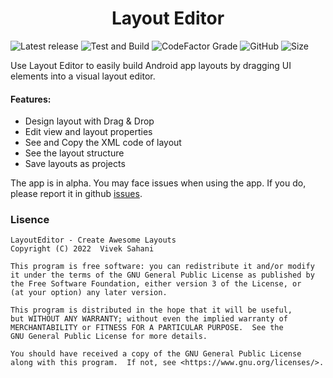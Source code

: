 <h1 align="center"> Layout Editor </h1>

![Latest release](https://img.shields.io/github/v/release/itsvks19/LayoutEditor?include_prereleases&label=latest%20release&style=for-the-badge)
![Test and Build](https://img.shields.io/github/workflow/status/itsvks19/LayoutEditor/Test%20and%20Build?label=Test%20and%20Build&style=for-the-badge)
![CodeFactor Grade](https://img.shields.io/codefactor/grade/github/itsvks19/LayoutEditor?style=for-the-badge)
![GitHub](https://img.shields.io/github/license/itsvks19/LayoutEditor?color=blue&style=for-the-badge)
![Size](https://img.shields.io/github/repo-size/itsvks19/LayoutEditor?style=for-the-badge)

Use Layout Editor to easily build Android app layouts by dragging UI elements into a visual layout editor.

#### Features:
- Design layout with Drag & Drop
- Edit view and layout properties
- See and Copy the XML code of layout
- See the layout structure
- Save layouts as projects

The app is in alpha.
You may face issues when using the app. If you do, please report it in github [issues](https://github.com/itsvks19/LayoutEditor/issues).

### Lisence
```
LayoutEditor - Create Awesome Layouts
Copyright (C) 2022  Vivek Sahani

This program is free software: you can redistribute it and/or modify
it under the terms of the GNU General Public License as published by
the Free Software Foundation, either version 3 of the License, or
(at your option) any later version.

This program is distributed in the hope that it will be useful,
but WITHOUT ANY WARRANTY; without even the implied warranty of
MERCHANTABILITY or FITNESS FOR A PARTICULAR PURPOSE.  See the
GNU General Public License for more details.

You should have received a copy of the GNU General Public License
along with this program.  If not, see <https://www.gnu.org/licenses/>.
```
